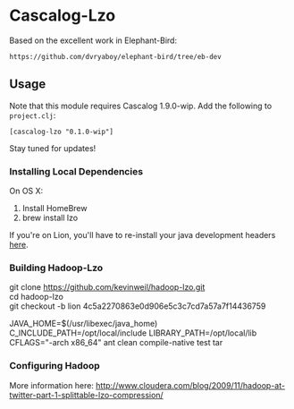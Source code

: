 # Cascalog-Lzo

Based on the excellent work in Elephant-Bird:

    https://github.com/dvryaboy/elephant-bird/tree/eb-dev

## Usage

Note that this module requires Cascalog 1.9.0-wip. Add the following to `project.clj`:

    [cascalog-lzo "0.1.0-wip"]

Stay tuned for updates!

### Installing Local Dependencies

On OS X:

1. Install HomeBrew
2. brew install lzo

If you're on Lion, you'll have to re-install your java development headers [here](http://connect.apple.com/cgi-bin/WebObjects/MemberSite.woa/wa/download?path=%2FDeveloper_Tools%2Fjava_for_mac_os_x_10.7_update_1_developer_package%2Fjavadeveloper_for_mac_os_x_10.7__11m3527.dmg&wosid=Mo5ndLZsjioK2DIXcKKGLmyLffK).

### Building Hadoop-Lzo

git clone https://github.com/kevinweil/hadoop-lzo.git  
cd hadoop-lzo  
git checkout -b lion 4c5a2270863e0d906e5c3c7cd7a57a7f14436759  

JAVA_HOME=$(/usr/libexec/java_home) \
C_INCLUDE_PATH=/opt/local/include LIBRARY_PATH=/opt/local/lib \
CFLAGS="-arch x86_64" ant clean compile-native test tar

### Configuring Hadoop

More information here: http://www.cloudera.com/blog/2009/11/hadoop-at-twitter-part-1-splittable-lzo-compression/


